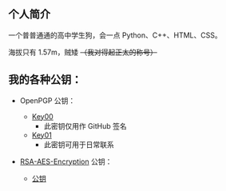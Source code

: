 个人简介
---------------
一个普普通通的高中学生狗，会一点 Python、C++、HTML、CSS。

海拔只有 1.57m，贼矮 ~~（我对得起正太的称号）~~

我的各种公钥：
--------------
+ OpenPGP 公钥：
   + [Key00](https://github.com/CharlieYu4994/CharlieYu4994/blob/master/GPG-Key-00.md)
        - 此密钥仅用作 GitHub 签名
   + [Key01](https://github.com/CharlieYu4994/CharlieYu4994/blob/master/GPG-Key-01.md)
        + 此密钥可用于日常联系


+ [RSA-AES-Encryption](https://github.com/LassiCat/RSA-AES-Encryption) 公钥：
   - [公钥](https://github.com/CharlieYu4994/CharlieYu4994/blob/master/RSA-AES-Encryption-Key.md)
